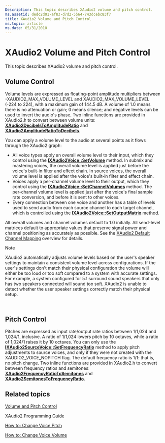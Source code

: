 ```yaml
---
Description: This topic describes XAudio2 volume and pitch control.
ms.assetid: dedc2d01-af83-d7d2-5b64-743dcebc83f7
title: XAudio2 Volume and Pitch Control
ms.topic: article
ms.date: 05/31/2018
---
```


# XAudio2 Volume and Pitch Control

This topic describes XAudio2 volume and pitch control.

## Volume Control

Volume levels are expressed as floating-point amplitude multipliers between -XAUDIO2\_MAX\_VOLUME\_LEVEL and XAUDIO2\_MAX\_VOLUME\_LEVEL (-224 to 224), with a maximum gain of 144.5 dB. A volume of 1.0 means there is no attenuation or gain; 0 means silence; and negative levels can be used to invert the audio's phase. Two inline functions are provided in XAudio2.h to convert between volume units: [**XAudio2DecibelsToAmplitudeRatio**](/windows/desktop/api/xaudio2/nf-xaudio2-xaudio2decibelstoamplituderatio) and [**XAudio2AmplitudeRatioToDecibels**](/windows/desktop/api/xaudio2/nf-xaudio2-xaudio2amplituderatiotodecibels).

You can apply a volume level to the audio at several points as it flows through the XAudio2 graph:

-   All voice types apply an overall volume level to their input, which they control using the [**IXAudio2Voice::SetVolume**](https://msdn.microsoft.com/library/Ee418600(v=VS.85).aspx) method. In submix and mastering voices, the overall volume level is applied just before the voice's built-in filter and effect chain. In source voices, the overall volume level is applied after the voice's built-in filter and effect chain.
-   Voices apply a per-channel volume level to their output, which they control using the [**IXAudio2Voice::SetChannelVolumes**](https://msdn.microsoft.com/library/Ee418593(v=VS.85).aspx) method. The per-channel volume level is applied just after the voice's final sample rate conversion, and before it is sent to other voices.
-   Every connection between one voice and another has a table of levels used to send audio from each source channel to each target channel, which is controlled using the [**IXAudio2Voice::SetOutputMatrix**](https://msdn.microsoft.com/library/Ee418598(v=VS.85).aspx) method.

All overall volumes and channel volumes default to 1.0 initially. All send-level matrices default to appropriate values that preserve signal power and channel positioning as accurately as possible. See the [XAudio2 Default Channel Mapping](xaudio2-default-channel-mapping.md) overview for details.

> [!Note]  
> XAudio2 automatically adjusts volume levels based on the user's speaker settings to maintain a consistent volume level across configurations. If the user's settings don't match their physical configuration the volume will either be too loud or too soft compared to a system with accurate settings. For example, a system configured for 5.1 surround sound speakers that only has two speakers connected will sound too soft. XAudio2 is unable to detect whether the user speaker settings correctly match their physical setup.

 

## Pitch Control

Pitches are expressed as input rate/output rate ratios between 1/1,024 and 1,024/1, inclusive. A ratio of 1/1,024 lowers pitch by 10 octaves, while a ratio of 1,024/1 raises it by 10 octaves. You can only use the [**IXAudio2SourceVoice::SetFrequencyRatio**](https://msdn.microsoft.com/library/Ee418469(v=VS.85).aspx) method to apply pitch adjustments to source voices, and only if they were not created with the XAUDIO2\_VOICE\_NOPITCH flag. The default frequency ratio is 1/1: that is, no pitch change. Two inline functions are provided in XAudio2.h to convert between frequency ratios and semitones: [**XAudio2FrequencyRatioToSemitones**](/windows/desktop/api/xaudio2/nf-xaudio2-xaudio2frequencyratiotosemitones) and [**XAudio2SemitonesToFrequencyRatio**](/windows/desktop/api/xaudio2/nf-xaudio2-xaudio2semitonestofrequencyratio).

## Related topics

<dl> <dt>

[Volume and Pitch Control](volume-and-pitch-control.md)
</dt> <dt>

[XAudio2 Programming Guide](programming-guide.md)
</dt> <dt>

[How to: Change Voice Pitch](how-to--change-voice-pitch.md)
</dt> <dt>

[How to: Change Voice Volume](how-to--change-voice-volume.md)
</dt> </dl>

 

 



